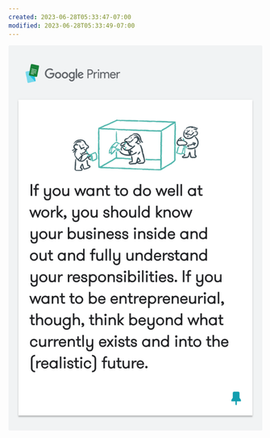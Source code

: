 ```yaml
---
created: 2023-06-28T05:33:47-07:00
modified: 2023-06-28T05:33:49-07:00
---
```


![Image](./cd35610b45419937f5ff91a2b2f471ce.png)
